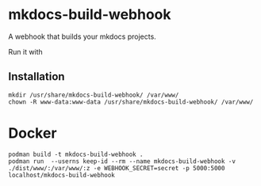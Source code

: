 # mkdocs-build-webhook

A webhook that builds your mkdocs projects.

Run it with 

## Installation

    mkdir /usr/share/mkdocs-build-webhook/ /var/www/
    chown -R www-data:www-data /usr/share/mkdocs-build-webhook/ /var/www/


# Docker

    podman build -t mkdocs-build-webhook .    
    podman run  --userns keep-id --rm --name mkdocs-build-webhook -v ./dist/www/:/var/www/:z -e WEBHOOK_SECRET=secret -p 5000:5000 localhost/mkdocs-build-webhook